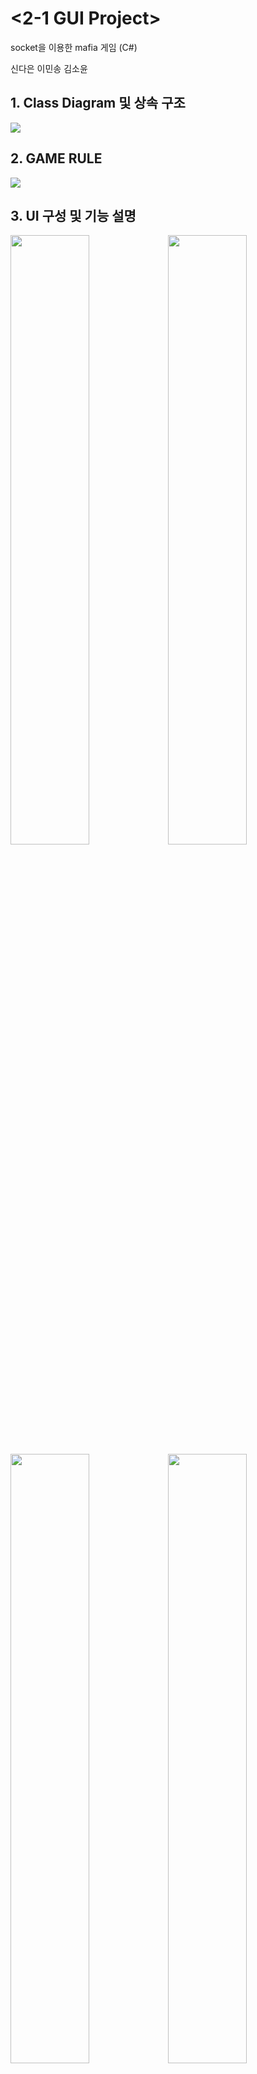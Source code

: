 # <2-1 GUI Project>
socket을 이용한 mafia 게임 (C#)

신다은 이민송 김소윤

## 1. Class Diagram 및 상속 구조
<img src="https://user-images.githubusercontent.com/57400849/126062771-63028c0e-a927-4f93-9517-e4456ee599b1.png">

## 2. GAME RULE
<img src="https://user-images.githubusercontent.com/57400849/126062385-343cb63a-a637-48ab-9d0f-0ff816446861.png"/>

## 3. UI 구성 및 기능 설명
<img width="50%" src="https://user-images.githubusercontent.com/57400849/126061912-a599b715-5fbe-490b-a972-bc1a4ea7dc6b.png"/><img width="50%" src="https://user-images.githubusercontent.com/57400849/126062165-75e3ec72-be36-4ebb-9db7-a7105574bc13.png"/>
<img width="50%" src="https://user-images.githubusercontent.com/57400849/126062261-080c73a6-c4a5-45b6-85f8-bce7efe25e66.png"/><img width="50%" src="https://user-images.githubusercontent.com/57400849/126062282-95e1f24b-3aef-4c03-ac33-9968f10dd875.png"/>

## 4. 기능 구현
* 사용 기술
<img src="https://user-images.githubusercontent.com/57400849/126062409-2e149213-2920-45e0-884a-7f98142b3321.png">

* 주요 코드
<img src="https://user-images.githubusercontent.com/57400849/126062575-41249d36-a4f5-4daa-a09a-70d2e7675f3b.png">
<img src="https://user-images.githubusercontent.com/57400849/126062673-323b4936-ce04-4d18-bea2-fc81a71cbfb6.png">

## 5. 실행 화면
네 사람이 게임을 진행함
<img src="https://user-images.githubusercontent.com/57400849/126062850-0c5156ce-0cfe-4dca-b517-6d6bbe3d48ed.png">

## 6. 차별성
* 1:1 채팅이 아닌 1:N 다중 채팅 구현
* 특정 클라이언트에게만 메시지 전송
* 4개의 클라이언트에서 버튼으로 투표한 값을 서버로 전송.
